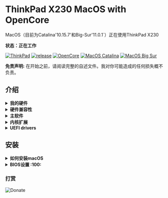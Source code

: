 # ThinkPad X230 MacOS with OpenCore

MacOS（目前为Catalina'10.15.7'和Big-Sur'11.0.1`）正在使用ThinkPad X230

**状态：正在工作**

[![ThinkPad](https://img.shields.io/badge/ThinkPad-X230-blue.svg)](https://psref.lenovo.com/syspool/Sys/PDF/withdrawnbook/ThinkPad_X230.pdf) [![release](https://img.shields.io/badge/Download-latest-brightgreen.svg)](https://github.com/kikileaf/ThinkPad-X230-MacOS-with-OpenCore/releases) [![OpenCore](https://img.shields.io/badge/OpenCore-0.6.3-blue.svg)](https://github.com/acidanthera/OpenCorePkg/releases/latest) [![MacOS Catalina](https://img.shields.io/badge/macOS-10.15.7-brightgreen.svg)](https://www.apple.com/macos/catalina/) [![MacOS Big Sur](https://img.shields.io/badge/macOS-11.0.1-purple.svg)](https://www.apple.com/macos/big-sur/)

**免责声明:** 在开始之前，请阅读完整的自述文件。我对你可能造成的任何损失概不负责。

## 介绍

<details>
<summary><strong>我的硬件</strong></summary>

| 规格                | 细节                                        |
| :------------------ | :------------------------------------------ |
| 计算机型号          | Lenovo ThinkPad X230 (Type: 2325)           |
| CPU                 | Intel Core i5-3380M (2C4T, 2.9/3.6Ghz, 3MB) |
| 内存                | Crucial 16GB DDR3L 1600MHz, dual-channel    |
| 硬盘                | Samsung 860 Evo 250GB                       |
| 显卡                | Intel HD Graphics 4000                      |
| 屏幕                | 12.5" HD (1366x768)                         |
| 声卡                | Realtek ALC3202 (Layout-id: `18`)           |
| 以太网卡            | Intel 82579LM Gigabit Network Connection    |
| WIFI+BT             | AzureWave AW-CE123H (BCM94360HMB)           |
| 键盘                | 7排, 多功能 Fn 键盘,                        |
| Dock                | ThinkPad Mini Dock Plus系列3                |

</details>

<details>
<summary><strong>硬件兼容性</strong></summary>

无论CPU型号、RAM数量、显示分辨率和内部存储，该EFI都适用于任何X230。

  1. 可选的自定义CPU电源管理指南（请参阅下面的安装后）
  2. 被改进的
      - 1440p显示器型号应该改变 `NVRAM>>Add>>7C436110-AB2A-4BBB-A880-FE41995C9F82>>UIScale`: 2

</details>

<details>
<summary><strong>主软件</strong></summary>

| 组成部分       | 版本              |
| :------------- | :---------------- |
| MacOS Big Sur  | 11.0.1            |
| MacOS Catalina | 10.15.7           |
| OpenCore       | 0.6.3             |

</details>

<details>
<summary><strong>内核扩展</strong></summary>

| Kext                | 版本 |
| :------------------ | :------ |
| AirportBrcmFixup    | 2.1.1   |
| AppleALC            | 1.5.4   |
| BrcmPatchRAM        | 2.5.5   |
| EFICheckDisabler    | 0.5.0   |
| IntelMausi          | 1.0.4   |
| Lilu                | 1.4.9   |
| USBInjectAll        | 0.7.1   |
| VirtualSMC          | 1.1.8   |
| VoodooPS2Controller | 2.1.8   |
| WhateverGreen       | 1.4.4   |

</details>

<details>
<summary><strong>UEFI drivers</strong></summary>

| Driver          | 版本           |
| :-------------- | :---------------- |
| HfsPlus.efi     | OcBinaryData      |
| OpenCanopy.efi  | OpenCorePkg 0.6.3 |
| OpenRuntime.efi | OpenCorePkg 0.6.3 |

</details>

## 安装

<details>
<summary><strong>如何安装macOS</strong></summary>

要安装macOS，请遵循 [Dortania](https://dortania.github.io/getting-started/)

有用的工具[CorpNewt](https://github.com/corpnewt) 和 [headkaze](https://github.com/headkaze/Hackintool)

完整的EFI可在 [releases](https://github.com/kikileaf/kikileaf-ThinkPad-X230-MacOS-with-OpenCore/releases/latest) page

</details>

<details>
<summary><strong>BIOS设置 :100:</strong></summary>

一个简单的方法来安装修改后的BIOS是可用的 [here](https://github.com/n4ru/1vyrain/) (no external programmer required).

| Main | Sub #1                                 | Sub #2 | Sub #3 | Setting |
| :------------ | :----------- | ------------- | ------------- | ------------- |
| Config | Network | Wake On Lan |  | Disabled |
|  | Serial ATA (SATA) | Mode |  | AHCI |
| Advanced | System Agent (SA) configuration | Graphics Configuration | DVMT Pre-Allocated | 128MB |
|  |  |  | DVMT Total Gfx Mem | MAX |
| Security | Security Chip |  |  | Disabled |
|  | Memory Protection | Execution Prevention |  | Enabled |
|  | Anti-Theft | Current Setting |  | Disabled |
|  |  | Computrace | Current Setting | Disabled |
|  | Secure Boot |  |  | Disabled |
| Startup | UEFI/Legacy Boot |  |  | UEFI Only |
|  |  | CSM Support |  | Disabled |

</details>

### 打赏
![Donate](https://github.com/kikileaf/ThinkPad-X230-MacOS-with-OpenCore/blob/main/Support.png)
